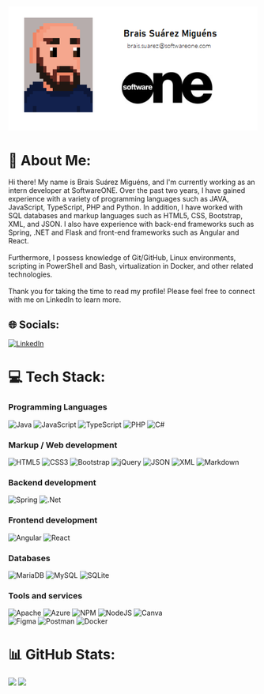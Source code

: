 <p align="center">
  <kbd>
<img src="https://raw.githubusercontent.com/BraisSO/BraisSO/main/newSignature.png">
  </kbd>
</p>

# 💫 About Me:
Hi there! My name is Brais Suárez Miguéns, and I'm currently working as an intern developer at SoftwareONE. Over the past two years, I have gained experience with a variety of programming languages such as JAVA, JavaScript, TypeScript, PHP and Python. In addition, I have worked with SQL databases and markup languages such as HTML5, CSS, Bootstrap, XML, and JSON. I also have experience with back-end frameworks such as Spring, .NET and Flask and front-end frameworks such as Angular and React.<br><br>Furthermore, I possess knowledge of Git/GitHub, Linux environments, scripting in PowerShell and Bash, virtualization in Docker, and other related technologies.<br><br>Thank you for taking the time to read my profile! Please feel free to connect with me on LinkedIn to learn more.


## 🌐 Socials:
[![LinkedIn](https://img.shields.io/badge/LinkedIn-%230077B5.svg?logo=linkedin&logoColor=white)](https://linkedin.com/in/braissuarezmiguens) 

# 💻 Tech Stack:

### Programming Languages
![Java](https://img.shields.io/badge/java-%23ED8B00.svg?style=flat&logo=java&logoColor=white)
![JavaScript](https://img.shields.io/badge/javascript-%23323330.svg?style=flat&logo=javascript&logoColor=%23F7DF1E) 
![TypeScript](https://img.shields.io/badge/typescript-%23007ACC.svg?style=flat&logo=typescript&logoColor=white) 
![PHP](https://img.shields.io/badge/php-%23777BB4.svg?style=flat&logo=php&logoColor=white) 
![C#](https://img.shields.io/badge/c%23-%23239120.svg?style=flat&logo=c-sharp&logoColor=white)

### Markup / Web development 
![HTML5](https://img.shields.io/badge/html5-%23E34F26.svg?style=flat&logo=html5&logoColor=white) 
![CSS3](https://img.shields.io/badge/css3-%231572B6.svg?style=flat&logo=css3&logoColor=white) 
![Bootstrap](https://img.shields.io/badge/bootstrap-%23563D7C.svg?style=flat&logo=bootstrap&logoColor=white) 
![jQuery](https://img.shields.io/badge/jquery-%230769AD.svg?style=flat&logo=jquery&logoColor=white) 
![JSON](https://img.shields.io/badge/JSON-%23262326.svg?style=flat&logo=json&logoColor=%23F7DF1E)
![XML](https://img.shields.io/badge/XML-%2300A98F.svg?style=flat&logo=xml&logoColor=white)
![Markdown](https://img.shields.io/badge/markdown-%23000000.svg?style=flat&logo=markdown&logoColor=white)

### Backend development
![Spring](https://img.shields.io/badge/spring-%236DB33F.svg?style=flat&logo=spring&logoColor=white) 
![.Net](https://img.shields.io/badge/.NET-5C2D91?style=flat&logo=.net&logoColor=white) 

### Frontend development
![Angular](https://img.shields.io/badge/angular-%23DD0031.svg?style=flat&logo=angular&logoColor=white) 
![React](https://img.shields.io/badge/react-%2320232a.svg?style=flat&logo=react&logoColor=%2361DAFB) 

### Databases
![MariaDB](https://img.shields.io/badge/MariaDB-003545?style=flat&logo=mariadb&logoColor=white) 
![MySQL](https://img.shields.io/badge/mysql-%2300f.svg?style=flat&logo=mysql&logoColor=white) 
![SQLite](https://img.shields.io/badge/sqlite-%2307405e.svg?style=flat&logo=sqlite&logoColor=white) 

### Tools and services
![Apache](https://img.shields.io/badge/apache-%23D42029.svg?style=flat&logo=apache&logoColor=white) 
![Azure](https://img.shields.io/badge/azure-%230072C6.svg?style=flat&logo=azure-devops&logoColor=white) 
![NPM](https://img.shields.io/badge/NPM-%23000000.svg?style=flat&logo=npm&logoColor=white) 
![NodeJS](https://img.shields.io/badge/node.js-6DA55F?style=flat&logo=node.js&logoColor=white) 
![Canva](https://img.shields.io/badge/Canva-%2300C4CC.svg?style=flat&logo=Canva&logoColor=white) 	
![Figma](https://img.shields.io/badge/figma-%23F24E1E.svg?style=flat&logo=figma&logoColor=white) 
![Postman](https://img.shields.io/badge/Postman-FF6C37?style=flat&logo=postman&logoColor=white) 
![Docker](https://img.shields.io/badge/docker-%230db7ed.svg?style=flat&logo=docker&logoColor=white)

# 📊 GitHub Stats:
![](https://github-readme-stats.vercel.app/api?username=BraisSO&theme=dark&hide_border=false&include_all_commits=false&count_private=false) ![](https://github-readme-stats.vercel.app/api/top-langs/?username=BraisSO&theme=dark&hide_border=false&include_all_commits=false&count_private=false&layout=compact)

